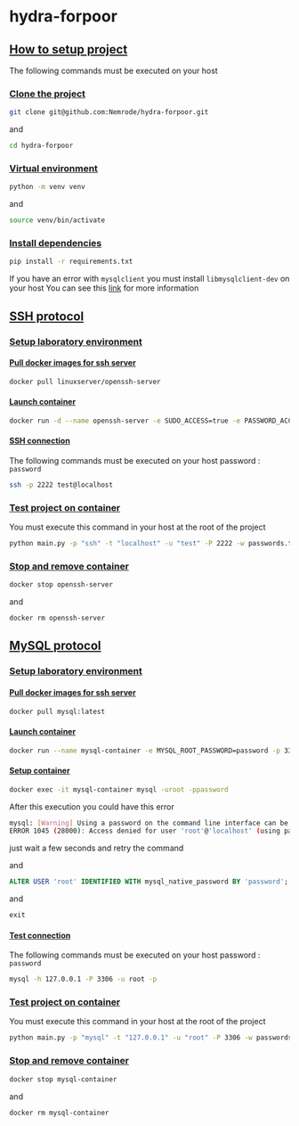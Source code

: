 # hydra-forpoor

## <ins>How to setup project</ins>
The following commands must be executed on your host
### <ins>Clone the project</ins>
```bash
git clone git@github.com:Nemrode/hydra-forpoor.git
```
and
```bash
cd hydra-forpoor
```

### <ins>Virtual environment</ins>
```bash
python -m venv venv
```
and
```bash
source venv/bin/activate
```

### <ins>Install dependencies</ins>
```bash
pip install -r requirements.txt
```
If you have an error with <code>mysqlclient</code> you must install <code>libmysqlclient-dev</code> on your host
You can see this [link](https://askubuntu.com/questions/1321141/unable-to-install-mysqlclient-on-ubuntu-20-10) for more information

## <ins>SSH protocol</ins>
### <ins>Setup laboratory environment</ins>
#### <ins>Pull docker images for ssh server</ins>
```bash
docker pull linuxserver/openssh-server
```

#### <ins>Launch container</ins>
```bash
docker run -d --name openssh-server -e SUDO_ACCESS=true -e PASSWORD_ACCESS=true -e USER_PASSWORD="password" -e USER_NAME="test" -p 2222:2222 --restart unless-stopped lscr.io/linuxserver/openssh-server:latest
```

#### <ins>SSH connection</ins>
The following commands must be executed on your host
password : <code>password</code>
```bash
ssh -p 2222 test@localhost
```

### <ins>Test project on container</ins>
You must execute this command in your host at the root of the project
```bash
python main.py -p "ssh" -t "localhost" -u "test" -P 2222 -w passwords.txt -T 5
```

### <ins>Stop and remove container</ins>
```bash
docker stop openssh-server
```
and
```bash
docker rm openssh-server
```


## <ins>MySQL protocol</ins>
### <ins>Setup laboratory environment</ins>
#### <ins>Pull docker images for ssh server</ins>
```bash
docker pull mysql:latest
```

#### <ins>Launch container</ins>
```bash
docker run --name mysql-container -e MYSQL_ROOT_PASSWORD=password -p 3306:3306 -d mysql
```

#### <ins>Setup container</ins>

```bash
docker exec -it mysql-container mysql -uroot -ppassword
```
After this execution you could have this error
```bash
mysql: [Warning] Using a password on the command line interface can be insecure.
ERROR 1045 (28000): Access denied for user 'root'@'localhost' (using password: YES)
```
just wait a few seconds and retry the command

and
```sql
ALTER USER 'root' IDENTIFIED WITH mysql_native_password BY 'password';
```
and
```sql
exit
```

#### <ins>Test connection</ins>
The following commands must be executed on your host
password : <code>password</code>
```bash
mysql -h 127.0.0.1 -P 3306 -u root -p
```


### <ins>Test project on container</ins>
You must execute this command in your host at the root of the project
```bash
python main.py -p "mysql" -t "127.0.0.1" -u "root" -P 3306 -w passwords.txt
```

### <ins>Stop and remove container</ins>
```bash
docker stop mysql-container
```
and
```bash
docker rm mysql-container
```